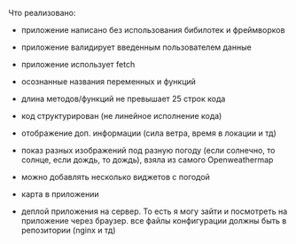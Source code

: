 Что реализовано:

- приложение написано без использования бибилотек и фреймворков
- приложение валидирует введенным пользователем данные
- приложение использует fetch

- осознанные названия переменных и функций
- длина методов/функций не превышает 25 строк кода
- код структурирован (не линейное исполнение кода)

- отображение доп. информации (сила ветра, время в локации и тд)
- показ разных изображений под разную погоду (если солнечно, то солнце, если дождь, то дождь), взяла из самого Openweathermap

- можно добавлять несколько виджетов с погодой
- карта в приложении

- деплой приложения на сервер. То есть я могу зайти и посмотреть на приложение через браузер. все файлы конфигурации должны быть в репозитории (nginx и тд)
